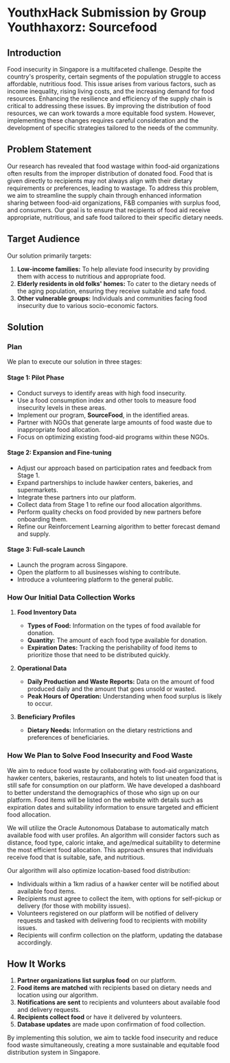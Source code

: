 # YouthxHack Submission by Group Youthhaxorz: Sourcefood

## Introduction

Food insecurity in Singapore is a multifaceted challenge. Despite the country's prosperity, certain segments of the population struggle to access affordable, nutritious food. This issue arises from various factors, such as income inequality, rising living costs, and the increasing demand for food resources. Enhancing the resilience and efficiency of the supply chain is critical to addressing these issues. By improving the distribution of food resources, we can work towards a more equitable food system. However, implementing these changes requires careful consideration and the development of specific strategies tailored to the needs of the community.

## Problem Statement

Our research has revealed that food wastage within food-aid organizations often results from the improper distribution of donated food. Food that is given directly to recipients may not always align with their dietary requirements or preferences, leading to wastage. To address this problem, we aim to streamline the supply chain through enhanced information sharing between food-aid organizations, F&B companies with surplus food, and consumers. Our goal is to ensure that recipients of food aid receive appropriate, nutritious, and safe food tailored to their specific dietary needs.

## Target Audience

Our solution primarily targets:

1. **Low-income families:** To help alleviate food insecurity by providing them with access to nutritious and appropriate food.
2. **Elderly residents in old folks' homes:** To cater to the dietary needs of the aging population, ensuring they receive suitable and safe food.
3. **Other vulnerable groups:** Individuals and communities facing food insecurity due to various socio-economic factors.

## Solution

### Plan

We plan to execute our solution in three stages:

#### Stage 1: Pilot Phase

- Conduct surveys to identify areas with high food insecurity.
- Use a food consumption index and other tools to measure food insecurity levels in these areas.
- Implement our program, **SourceFood**, in the identified areas.
- Partner with NGOs that generate large amounts of food waste due to inappropriate food allocation.
- Focus on optimizing existing food-aid programs within these NGOs.

#### Stage 2: Expansion and Fine-tuning

- Adjust our approach based on participation rates and feedback from Stage 1.
- Expand partnerships to include hawker centers, bakeries, and supermarkets.
- Integrate these partners into our platform.
- Collect data from Stage 1 to refine our food allocation algorithms.
- Perform quality checks on food provided by new partners before onboarding them.
- Refine our Reinforcement Learning algorithm to better forecast demand and supply.

#### Stage 3: Full-scale Launch

- Launch the program across Singapore.
- Open the platform to all businesses wishing to contribute.
- Introduce a volunteering platform to the general public.

### How Our Initial Data Collection Works

1. **Food Inventory Data**
   - **Types of Food:** Information on the types of food available for donation.
   - **Quantity:** The amount of each food type available for donation.
   - **Expiration Dates:** Tracking the perishability of food items to prioritize those that need to be distributed quickly.

2. **Operational Data**
   - **Daily Production and Waste Reports:** Data on the amount of food produced daily and the amount that goes unsold or wasted.
   - **Peak Hours of Operation:** Understanding when food surplus is likely to occur.

3. **Beneficiary Profiles**
   - **Dietary Needs:** Information on the dietary restrictions and preferences of beneficiaries.

### How We Plan to Solve Food Insecurity and Food Waste

We aim to reduce food waste by collaborating with food-aid organizations, hawker centers, bakeries, restaurants, and hotels to list uneaten food that is still safe for consumption on our platform. We have developed a dashboard to better understand the demographics of those who sign up on our platform. Food items will be listed on the website with details such as expiration dates and suitability information to ensure targeted and efficient food allocation.

We will utilize the Oracle Autonomous Database to automatically match available food with user profiles. An algorithm will consider factors such as distance, food type, caloric intake, and age/medical suitability to determine the most efficient food allocation. This approach ensures that individuals receive food that is suitable, safe, and nutritious.

Our algorithm will also optimize location-based food distribution:
- Individuals within a 1km radius of a hawker center will be notified about available food items.
- Recipients must agree to collect the item, with options for self-pickup or delivery (for those with mobility issues).
- Volunteers registered on our platform will be notified of delivery requests and tasked with delivering food to recipients with mobility issues.
- Recipients will confirm collection on the platform, updating the database accordingly.

## How It Works

1. **Partner organizations list surplus food** on our platform.
2. **Food items are matched** with recipients based on dietary needs and location using our algorithm.
3. **Notifications are sent** to recipients and volunteers about available food and delivery requests.
4. **Recipients collect food** or have it delivered by volunteers.
5. **Database updates** are made upon confirmation of food collection.

By implementing this solution, we aim to tackle food insecurity and reduce food waste simultaneously, creating a more sustainable and equitable food distribution system in Singapore.
